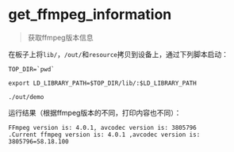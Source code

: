 # get_ffmpeg_information

> 获取ffmpeg版本信息

在板子上将`lib/`，`/out/`和`resource`拷贝到设备上，通过下列脚本启动：

```
TOP_DIR=`pwd`

export LD_LIBRARY_PATH=$TOP_DIR/lib/:$LD_LIBRARY_PATH

./out/demo
```

运行结果（根据ffmpeg版本的不同，打印内容也不同）：

```
FFmpeg version is: 4.0.1, avcodec version is: 3805796
.Current ffmpeg version is: 4.0.1 ,avcodec version is: 3805796=58.18.100
```
